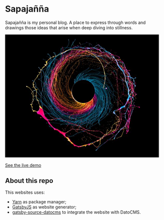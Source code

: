 # Sapajañña

Sapajañña is my personal blog. A place to express through words and drawings those ideas that arise when deep diving into stillness.

![Preview](preview.png)

[See the live demo](https://thirsty-allen-1ea1f9.netlify.app)

## About this repo

This websites uses:

- [Yarn](https://yarnpkg.com/) as package manager;
- [GatsbyJS](https://github.com/gatsbyjs/gatsby) as website generator;
- [gatsby-source-datocms](https://github.com/datocms/gatsby-source-datocms) to integrate the website with DatoCMS.
